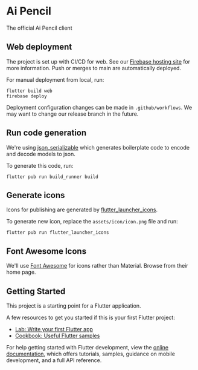 # Ai Pencil

The official Ai Pencil client

## Web deployment
The project is set up with CI/CD for web. See our [Firebase hosting site](https://console.firebase.google.com/project/ai-pencil/hosting/sites) for more information. Push or merges to main are automatically deployed.

For manual deployment from local, run:
```
flutter build web
firebase deploy
```

Deployment configuration changes can be made in `.github/workflows`. We may want to change our release branch in the future.

## Run code generation
We're using [json_serializable](https://pub.dev/packages/json_serializable/example) which generates boilerplate code to encode and decode models to json. 

To generate this code, run:
```
flutter pub run build_runner build
```

## Generate icons
Icons for publishing are generated by [flutter_launcher_icons](https://pub.dev/packages/flutter_launcher_icons). 

To generate new icon, replace the `assets/icon/icon.png` file and run:
```
flutter pub run flutter_launcher_icons
```

## Font Awesome Icons
We'll use [Font Awesome](https://fontawesome.com/) for icons rather than Material. Browse from their home page. 

## Getting Started

This project is a starting point for a Flutter application.

A few resources to get you started if this is your first Flutter project:

- [Lab: Write your first Flutter app](https://docs.flutter.dev/get-started/codelab)
- [Cookbook: Useful Flutter samples](https://docs.flutter.dev/cookbook)

For help getting started with Flutter development, view the
[online documentation](https://docs.flutter.dev/), which offers tutorials,
samples, guidance on mobile development, and a full API reference.
